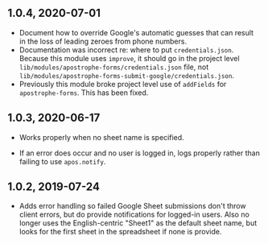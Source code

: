 ## 1.0.4, 2020-07-01

- Document how to override Google's automatic guesses that can result in the loss of leading zeroes from phone numbers.
- Documentation was incorrect re: where to put `credentials.json`. Because this module uses `improve`, it should go in the project level `lib/modules/apostrophe-forms/credentials.json` file, not `lib/modules/apostrophe-forms-submit-google/credentials.json`.
- Previously this module broke project level use of `addFields` for `apostrophe-forms`. This has been fixed.

## 1.0.3, 2020-06-17

- Works properly when no sheet name is specified.

- If an error does occur and no user is logged in, logs properly rather than failing to use `apos.notify`.

## 1.0.2, 2019-07-24

- Adds error handling so failed Google Sheet submissions don't throw client errors, but do provide notifications for logged-in users. Also no longer uses the English-centric "Sheet1" as the default sheet name, but looks for the first sheet in the spreadsheet if none is provide.
